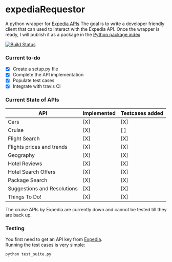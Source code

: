 # expediaRequestor
A python wrapper for [Expedia APIs](http://developer.expedia.com/directory)
The goal is to write a developer friendly client that can used to interact with the Expedia API. Once the wrapper is ready, I will publish it as a package in the [Python package index](https://pypi.python.org/pypi)

[![Build Status](https://travis-ci.org/NimitS1/expediaRequester.svg?branch=master)](https://travis-ci.org/NimitS1/expediaRequester)

### Current to-do
- [X] Create a setup.py file
- [X] Complete the API implementation  
- [X] Populate test cases  
- [X] Integrate with travis CI  

### Current State of APIs

|API                         | Implemented | Testcases added |
|----------------------------|-------------|-----------------|
| Cars                       |   [X]       |   [X]           |
| Cruise                     |   [X]       |   [ ]           |
| Flight Search              |   [X]       |   [X]           |
| Flights prices and trends  |   [X]       |   [X]           |
| Geography                  |   [X]       |   [X]           |
| Hotel Reviews              |   [X]       |   [X]           |
| Hotel Search Offers        |   [X]       |   [X]           |
| Package Search             |   [X]       |   [X]           |
| Suggestions and Resolutions|   [X]       |   [X]           |
| Things To Do!              |   [X]       |   [X]           |

The cruise APIs by Expedia are currently down and cannot be tested till they are back up.  

### Testing
You first need to get an API key from [Expedia](http://developer.expedia.com/).  
Running the test cases is very simple:
```
python test_suite.py
```
